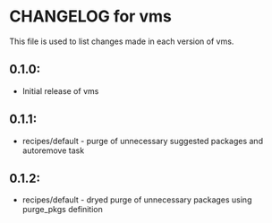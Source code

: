 # CHANGELOG for vms

This file is used to list changes made in each version of vms.

## 0.1.0:

* Initial release of vms

## 0.1.1:

* recipes/default - purge of unnecessary suggested packages and autoremove task

## 0.1.2:

* recipes/default - dryed purge of unnecessary packages using purge_pkgs definition

